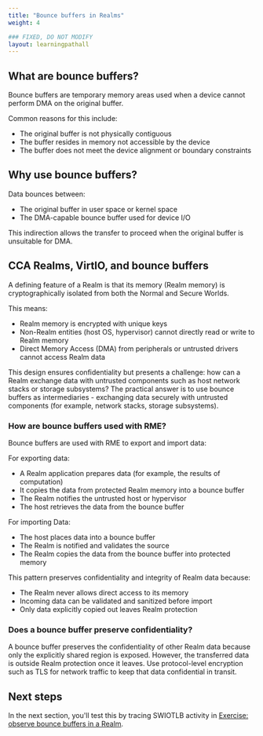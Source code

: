 ```yaml
---
title: "Bounce buffers in Realms"
weight: 4

### FIXED, DO NOT MODIFY
layout: learningpathall
---
```


## What are bounce buffers?

Bounce buffers are temporary memory areas used when a device cannot perform DMA on the original buffer. 

Common reasons for this include:

- The original buffer is not physically contiguous
- The buffer resides in memory not accessible by the device
- The buffer does not meet the device alignment or boundary constraints 

## Why use bounce buffers?

Data bounces between:

- The original buffer in user space or kernel space
- The DMA-capable bounce buffer used for device I/O

This indirection allows the transfer to proceed when the original buffer is unsuitable for DMA.

## CCA Realms, VirtIO, and bounce buffers

A defining feature of a Realm is that its memory (Realm memory) is cryptographically isolated from both the Normal and Secure Worlds. 

This means:

- Realm memory is encrypted with unique keys
- Non-Realm entities (host OS, hypervisor) cannot directly read or
  write to Realm memory
- Direct Memory Access (DMA) from peripherals or untrusted drivers cannot
  access Realm data

This design ensures confidentiality but presents a challenge: how can a Realm exchange data with untrusted components such as host network stacks or storage subsystems? The practical answer is to use bounce buffers as intermediaries - exchanging data securely with untrusted components (for example, network stacks, storage subsystems).

### How are bounce buffers used with RME?

Bounce buffers are used with RME to export and import data:

For exporting data:
   - A Realm application prepares data (for example, the results of computation)
   - It copies the data from protected Realm memory into a bounce buffer
   - The Realm notifies the untrusted host or hypervisor
   - The host retrieves the data from the bounce buffer

For importing Data:
   - The host places data into a bounce buffer
   - The Realm is notified and validates the source
   - The Realm copies the data from the bounce buffer into protected memory

This pattern preserves confidentiality and integrity of Realm data because:

   - The Realm never allows direct access to its memory
   - Incoming data can be validated and sanitized before import
   - Only data explicitly copied out leaves Realm protection

### Does a bounce buffer preserve confidentiality?

A bounce buffer preserves the confidentiality of other Realm data because only the explicitly shared region is exposed. However, the transferred data is outside Realm protection once it leaves. Use protocol-level encryption such as TLS for network traffic to keep that data confidential in transit.

## Next steps

In the next section, you'll test this by tracing SWIOTLB activity in [Exercise: observe bounce buffers in a Realm](./lab-observe-bounce-buffers.md). 



